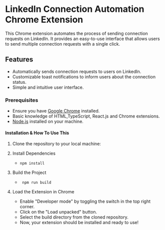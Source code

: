 # LinkedIn Connection Automation Chrome Extension

This Chrome extension automates the process of sending connection requests on LinkedIn. It provides an easy-to-use interface that allows users to send multiple connection requests with a single click.

## Features
- Automatically sends connection requests to users on LinkedIn.
- Customizable toast notifications to inform users about the connection status.
- Simple and intuitive user interface.


### Prerequisites
- Ensure you have [Google Chrome](https://www.google.com/chrome/) installed.
- Basic knowledge of HTML,TypeScript, React.js and Chrome extensions.
- [Node.js](https://nodejs.org/en/download/) installed on your machine.

#### Installation & How To Use This
1. Clone the repository to your local machine:

2. Install Dependencies
   - ``` npm install ```

3. Build the Project
   - ``` npm run build```

4. Load the Extension in Chrome
   - Enable "Developer mode" by toggling the switch in the top right corner.
   - Click on the "Load unpacked" button.
   - Select the build directory from the cloned repository.
   - Now, your extension should be installed and ready to use!
